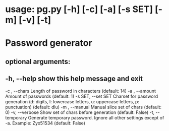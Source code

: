 # usage: pg.py [-h] [-c] [-a] [-s SET] [-m] [-v] [-t]

# Password generator

## optional arguments:
  ## -h, --help         show this help message and exit
  -c , --chars       Length of password in characters (default: 14)
  -a , --amount      Amount of passwords (default: 1)
  -s SET, --set SET  Charset for password generation
                     (d: digits, l: lowercase letters, u: uppercase letters, p: punctuation) 
                     (default: dlu)
  -m , --manual      Manual slice set of chars (default: 0)
  -v, --verbose      Show set of chars before generation (default: False)
  -t, --temporary    Generate temporary password. Ignore all other settings
                     except of -a. Example: Zyx51534 (default: False)
